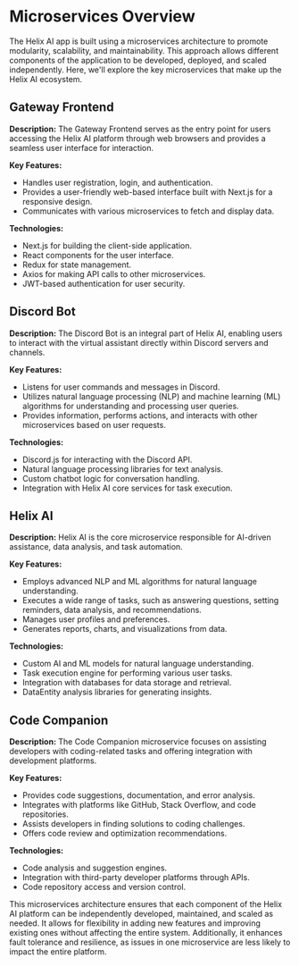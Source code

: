 # Microservices Overview

The Helix AI app is built using a microservices architecture to promote modularity, scalability, and maintainability. This approach allows different components of the application to be developed, deployed, and scaled independently. Here, we'll explore the key microservices that make up the Helix AI ecosystem.

## Gateway Frontend

**Description:** The Gateway Frontend serves as the entry point for users accessing the Helix AI platform through web browsers and provides a seamless user interface for interaction.

**Key Features:**

- Handles user registration, login, and authentication.
- Provides a user-friendly web-based interface built with Next.js for a responsive design.
- Communicates with various microservices to fetch and display data.

**Technologies:**

- Next.js for building the client-side application.
- React components for the user interface.
- Redux for state management.
- Axios for making API calls to other microservices.
- JWT-based authentication for user security.

## Discord Bot

**Description:** The Discord Bot is an integral part of Helix AI, enabling users to interact with the virtual assistant directly within Discord servers and channels.

**Key Features:**

- Listens for user commands and messages in Discord.
- Utilizes natural language processing (NLP) and machine learning (ML) algorithms for understanding and processing user queries.
- Provides information, performs actions, and interacts with other microservices based on user requests.

**Technologies:**

- Discord.js for interacting with the Discord API.
- Natural language processing libraries for text analysis.
- Custom chatbot logic for conversation handling.
- Integration with Helix AI core services for task execution.

## Helix AI

**Description:** Helix AI is the core microservice responsible for AI-driven assistance, data analysis, and task automation.

**Key Features:**

- Employs advanced NLP and ML algorithms for natural language understanding.
- Executes a wide range of tasks, such as answering questions, setting reminders, data analysis, and recommendations.
- Manages user profiles and preferences.
- Generates reports, charts, and visualizations from data.

**Technologies:**

- Custom AI and ML models for natural language understanding.
- Task execution engine for performing various user tasks.
- Integration with databases for data storage and retrieval.
- DataEntity analysis libraries for generating insights.

## Code Companion

**Description:** The Code Companion microservice focuses on assisting developers with coding-related tasks and offering integration with development platforms.

**Key Features:**

- Provides code suggestions, documentation, and error analysis.
- Integrates with platforms like GitHub, Stack Overflow, and code repositories.
- Assists developers in finding solutions to coding challenges.
- Offers code review and optimization recommendations.

**Technologies:**

- Code analysis and suggestion engines.
- Integration with third-party developer platforms through APIs.
- Code repository access and version control.

This microservices architecture ensures that each component of the Helix AI platform can be independently developed, maintained, and scaled as needed. It allows for flexibility in adding new features and improving existing ones without affecting the entire system. Additionally, it enhances fault tolerance and resilience, as issues in one microservice are less likely to impact the entire platform.
